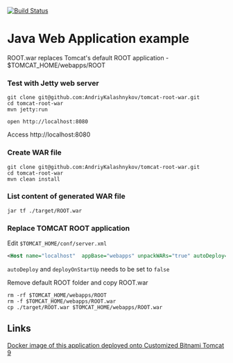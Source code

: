 [![Build Status](https://travis-ci.org/AndriyKalashnykov/tomcat-root-war.svg?branch=master)](https://travis-ci.org/AndriyKalashnykov/tomcat-root-war)

# Java Web Application example

ROOT.war replaces Tomcat's default ROOT application - $TOMCAT_HOME/webapps/ROOT

### Test with Jetty web server

```shell
git clone git@github.com:AndriyKalashnykov/tomcat-root-war.git
cd tomcat-root-war
mvn jetty:run

open http://localhost:8080
```

Access http://localhost:8080

### Create WAR file

```shell
git clone git@github.com:AndriyKalashnykov/tomcat-root-war.git
cd tomcat-root-war
mvn clean install
```

### List content of generated WAR file

```shell
jar tf ./target/ROOT.war
```
### Replace TOMCAT ROOT application

Edit `$TOMCAT_HOME/conf/server.xml`

```xml
<Host name="localhost"  appBase="webapps" unpackWARs="true" autoDeploy="false" deployOnStartUp="false">
```

`autoDeploy` and `deployOnStartUp` needs to be set to `false`

Remove default ROOT folder and copy ROOT.war
```shell
rm -rf $TOMCAT_HOME/webapps/ROOT
rm -f $TOMCAT_HOME/webapps/ROOT.war
cp ./target/ROOT.war $TOMCAT_HOME/webapps/ROOT.war
```

## Links
[Docker image of this application deployed onto Customized Bitnami Tomcat 9](https://hub.docker.com/r/andriykalashnykov/bitnami-tomcat9-jdk18-root-war)
